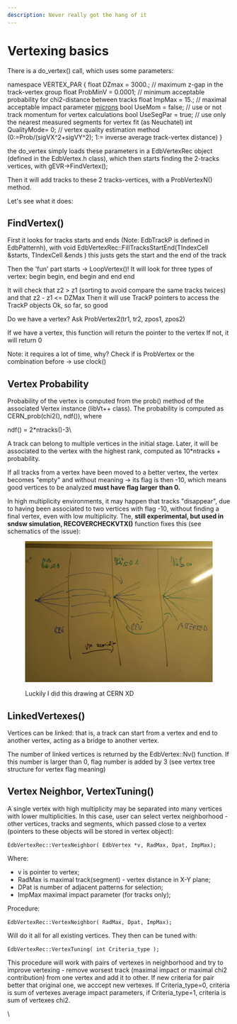```yaml
---
description: Never really got the hang of it
---
```


# Vertexing basics

There is a do\_vertex() call, which uses some parameters:

namespace VERTEX\_PAR { float DZmax = 3000.; // maximum z-gap in the track-vertex group float ProbMinV = 0.0001; // minimum acceptable probability for chi2-distance between tracks float ImpMax = 15.; // maximal acceptable impact parameter [microns](https://app.gitbook.com/s/-LiljZk5ehnnqRwtziNL/fedra/for%20preliminary%20check) bool UseMom = false; // use or not track momentum for vertex calculations bool UseSegPar = true; // use only the nearest measured segments for vertex fit (as Neuchatel) int QualityMode= 0; // vertex quality estimation method (0:=Prob/(sigVX^2+sigVY^2); 1:= inverse average track-vertex distance) }

the do\_vertex simply loads these parameters in a EdbVertexRec object (defined in the EdbVertex.h class), which then starts finding the 2-tracks vertices, with gEVR->FindVertex();

Then it will add tracks to these 2 tracks-vertices, with a ProbVertexN() method.

Let's see what it does:

## FindVertex()

First it looks for tracks starts and ends (Note: EdbTrackP is defined in EdbPatternh), with void EdbVertexRec::FillTracksStartEnd(TIndexCell \&starts, TIndexCell \&ends ) this justs gets the start and the end of the track

Then the 'fun' part starts -> LoopVertex()! It will look for three types of vertex: begin begin, end begin and end end

It will check that z2 > z1 (sorting to avoid compare the same tracks twices) and that z2 - z1 <= DZMax Then it will use TrackP pointers to access the TrackP objects Ok, so far, so good

Do we have a vertex? Ask ProbVertex2(tr1, tr2, zpos1, zpos2)

If we have a vertex, this function will return the pointer to the vertex If not, it will return 0

Note: it requires a lot of time, why? Check if is ProbVertex or the combination before -> use  clock()



## Vertex Probability

Probability of the vertex is computed from the prob() method of the associated Vertex instance (libVt++ class). The probability is computed as CERN\_prob(chi2(), ndf()), where

ndf() = 2\*ntracks()-3\


A track can belong to multiple vertices in the initial stage. Later, it will be associated to the vertex with the highest rank, computed as 10\*ntracks + probability.

If all tracks from a vertex have been moved to a better vertex, the vertex becomes "empty" and without meaning -> its flag is then -10, which means good vertices to be analyzed **must have flag larger than 0.**&#x20;

In high multiplicity environments, it may happen that tracks "disappear", due to having been associated to two vertices with flag -10, without finding a final vertex, even with low multiplicity. The, **still experimental, but used in sndsw simulation, RECOVERCHECKVTX()** function fixes this (see schematics of the issue):

<figure><img src="../.gitbook/assets/Schema_recover_check_VTX.JPEG" alt=""><figcaption><p>Luckily I did this drawing at CERN XD</p></figcaption></figure>

## LinkedVertexes()

Vertices can be linked: that is, a track can start from a vertex and end to another vertex, acting as a bridge to another vertex.

The number of linked vertices is returned by the EdbVertex::Nv() function. If this number is larger than 0, flag number is added by 3 (see vertex tree structure for vertex flag meaning)

## Vertex Neighbor, VertexTuning()

A single vertex with high multiplicity may be separated into many vertices with lower multiplicities. In this case, user can select vertex neighborhood - other vertices, tracks and segments, which passed close to a vertex (pointers to these objects will be stored in vertex object):

```
EdbVertexRec::VertexNeighbor( EdbVertex *v, RadMax, Dpat, ImpMax);
```

Where:

* v is pointer to vertex;
* RadMax is maximal track(segment) - vertex distance in X-Y plane;
* DPat is number of adjacent patterns for selection;
* ImpMax maximal impact parameter (for tracks only);

Procedure:

```
EdbVertexRec::VertexNeighbor( RadMax, Dpat, ImpMax);
```

Will do it all for all existing vertices. They then can be tuned with:

```
EdbVertexRec::VertexTuning( int Criteria_type );
```

This procedure will work with pairs of vertexes in neighborhood and try to improve vertexing - remove worsest track (maximal impact or maximal chi2 contribution) from one vertex and add it to other. If new criteria for pair better that original one, we acccept new vertexes. If Criteria\_type=0, criteria is sum of vertexes average impact parameters, if Criteria\_type=1, criteria is sum of vertexes chi2.

\
